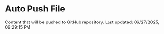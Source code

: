 # Auto Push File

Content that will be pushed to GitHub repository.
Last updated: 06/27/2025, 09:29:15 PM